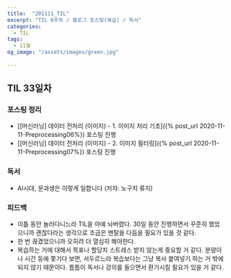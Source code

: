 ```yaml
---
title:  "201111_TIL"
excerpt: "TIL 6주차 / 블로그 포스팅(복습) / 독서"
categories:
  - TIL
tags:
  - 11월
og_image: "/assets/images/green.jpg"
  
---
```

## TIL 33일차


### 포스팅 정리
- [[머신러닝] 데이터 전처리 (이미지) - 1. 이미지 처리 기초]({% post_url 2020-11-11-Preprocessing06%}) 포스팅 진행
- [[머신러닝] 데이터 전처리 (이미지) - 2. 이미지 필터링]({% post_url 2020-11-11-Preprocessing07%}) 포스팅 진행

### 독서
- AI시대, 문과생은 이렇게 일합니다 (저자: 노구치 류지)


### 피드백
- 이틀 동안 놀러다니느라 TIL을 아예 놔버렸다. 30일 동안 진행하면서 꾸준히 했었으니까 괜찮다라는 생각으로 조금은 멘탈을 다듬을 필요가 있을 것 같다.
- 한 번 끊겼었으니까 오히려 더 열심히 해야한다.
- 복습하는 거에 대해서 목표나 할당치 스트레스 받지 않는게 중요할 거 같다. 분량이나 시간 등에 쫓기다 보면, 서두르느라 복습보다는 그냥 복사 붙여넣기 하는 거 밖에 되지 않기 때문이다. 틈틈이 독서나 강의를 들으면서 환기시킬 필요가 있을 거 같다.
 